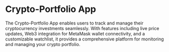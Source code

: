 # Crypto-Portfolio App
 The Crypto-Portfolio App enables users to track and manage their cryptocurrency investments seamlessly. With features including live price updates, Web3 integration for MetaMask wallet connectivity, and a customizable watchlist, it provides a comprehensive platform for monitoring and managing your crypto portfolio. 
